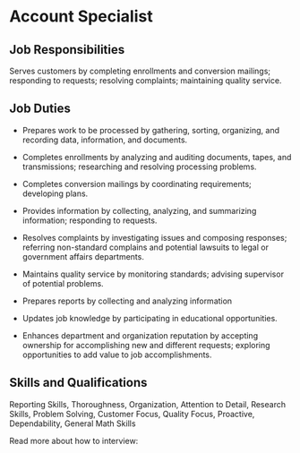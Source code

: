 # Account Specialist

## Job Responsibilities

Serves customers by completing enrollments and conversion mailings; responding to requests; resolving complaints; maintaining quality service.

## Job Duties

* Prepares work to be processed by gathering, sorting, organizing, and recording data, information, and documents.

* Completes enrollments by analyzing and auditing documents, tapes, and transmissions; researching and resolving processing problems.

* Completes conversion mailings by coordinating requirements; developing plans.

* Provides information by collecting, analyzing, and summarizing information; responding to requests.

* Resolves complaints by investigating issues and composing responses; referring non-standard complains and potential lawsuits to legal or government affairs departments.

* Maintains quality service by monitoring standards; advising supervisor of potential problems.

* Prepares reports by collecting and analyzing information

* Updates job knowledge by participating in educational opportunities.

* Enhances department and organization reputation by accepting ownership for accomplishing new and different requests; exploring opportunities to add value to job accomplishments.

## Skills and Qualifications

Reporting Skills, Thoroughness, Organization, Attention to Detail, Research Skills, Problem Solving, Customer Focus, Quality Focus, Proactive, Dependability, General Math Skills

Read more about how to interview:
